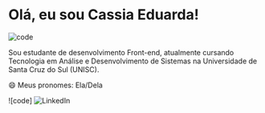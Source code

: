 # Olá, eu sou Cassia Eduarda!

![code](https://user-images.githubusercontent.com/80048051/226607683-e9b692b9-0ba6-44ff-8333-dadc2cca2419.gif)


Sou estudante de desenvolvimento Front-end, atualmente cursando Tecnologia em Análise e Desenvolvimento de Sistemas na Universidade de Santa Cruz do Sul (UNISC).

😄 Meus pronomes: Ela/Dela

![code] <img src="(https://camo.githubusercontent.com/d172f6a……6c696e6…](https://www.linkedin.com/in/cassia-eduarda-scherer/)" alt="LinkedIn" data-canonical-src="https://img.shields.io/badge/linkedin-%230077B5.svg?&style=for-the-badge&logo=linkedin&logoColor=white&color=071A2C" style="max-width: 100%;">
